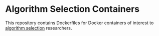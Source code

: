 # Algorithm Selection Containers
This repository contains Dockerfiles for Docker containers of interest to [algorithm selection](https://www.coseal.net/algorithm-selection/) researchers. 
